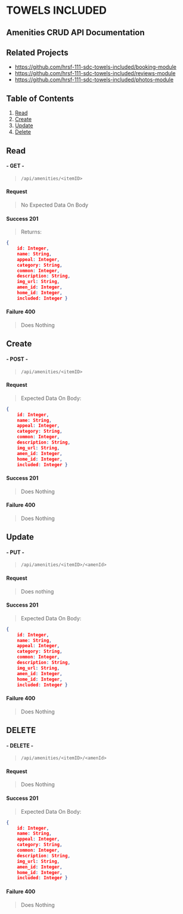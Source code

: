 # TOWELS INCLUDED
## Amenities CRUD API Documentation

## Related Projects

  - https://github.com/hrsf-111-sdc-towels-included/booking-module
  - https://github.com/hrsf-111-sdc-towels-included/reviews-module
  - https://github.com/hrsf-111-sdc-towels-included/photos-module

## Table of Contents
1. [Read](#Read)
1. [Create](#Create)
1. [Update](#Update)
1. [Delete](#Delete)

## Read
#### - GET -
>`/api/amenities/<itemID>`
#### Request
> No Expected Data On Body

#### Success 201
> Returns: 
```json
{
    id: Integer,
    name: String,
    appeal: Integer,
    category: String,
    common: Integer,
    description: String,
    img_url: String,
    amen_id: Integer,
    home_id: Integer,
    included: Integer }
```

#### Failure 400
> Does Nothing


## Create
#### - POST -
>`/api/amenities/<itemID>`
#### Request
> Expected Data On Body:
```json
{
    id: Integer,
    name: String,
    appeal: Integer,
    category: String,
    common: Integer,
    description: String,
    img_url: String,
    amen_id: Integer,
    home_id: Integer,
    included: Integer }
```
#### Success 201
> Does Nothing

#### Failure 400
> Does Nothing

## Update
#### - PUT -
>`/api/amenities/<itemID>/<amenId>`
#### Request
> Does nothing
#### Success 201
> Expected Data On Body:
```json
{
    id: Integer,
    name: String,
    appeal: Integer,
    category: String,
    common: Integer,
    description: String,
    img_url: String,
    amen_id: Integer,
    home_id: Integer,
    included: Integer }
```
#### Failure 400
> Does Nothing

## DELETE
#### - DELETE -
>`/api/amenities/<itemID>/<amenId>`
#### Request
> Does Nothing
#### Success 201
> Expected Data On Body:
```json
{
    id: Integer,
    name: String,
    appeal: Integer,
    category: String,
    common: Integer,
    description: String,
    img_url: String,
    amen_id: Integer,
    home_id: Integer,
    included: Integer }
```
#### Failure 400
> Does Nothing